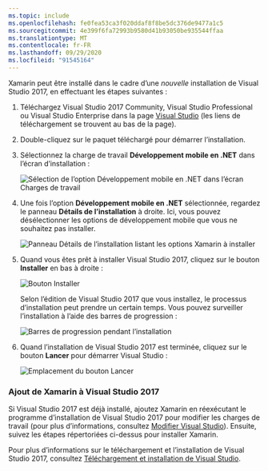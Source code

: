 ```yaml
---
ms.topic: include
ms.openlocfilehash: fe0fea53ca3f020ddaf8f8be5dc376de9477a1c5
ms.sourcegitcommit: 4e399f6fa72993b9580d41b93050be935544ffaa
ms.translationtype: MT
ms.contentlocale: fr-FR
ms.lasthandoff: 09/29/2020
ms.locfileid: "91545164"
---
```

Xamarin peut être installé dans le cadre d’une _nouvelle_ installation de Visual Studio 2017, en effectuant les étapes suivantes :

1. Téléchargez Visual Studio 2017 Community, Visual Studio Professional ou Visual Studio Enterprise dans la page [Visual Studio](https://visualstudio.microsoft.com/vs/) (les liens de téléchargement se trouvent au bas de la page).

2. Double-cliquez sur le paquet téléchargé pour démarrer l’installation.

3. Sélectionnez la charge de travail **Développement mobile en .NET** dans l’écran d’installation :

    ![Sélection de l’option Développement mobile en .NET dans l’écran Charges de travail](~/get-started/installation/windows-images/01-mobile-dev-workload.png)

4. Une fois l’option **Développement mobile en .NET** sélectionnée, regardez le panneau **Détails de l’installation** à droite. Ici, vous pouvez désélectionner les options de développement mobile que vous ne souhaitez pas installer.

    ![Panneau Détails de l’installation listant les options Xamarin à installer](~/get-started/installation/windows-images/02-summary.png)

5. Quand vous êtes prêt à installer Visual Studio 2017, cliquez sur le bouton **Installer** en bas à droite :

    ![Bouton Installer](~/get-started/installation/windows-images/03-click-install.png)

   Selon l’édition de Visual Studio 2017 que vous installez, le processus d’installation peut prendre un certain temps. Vous pouvez surveiller l’installation à l’aide des barres de progression :

    ![Barres de progression pendant l’installation](~/get-started/installation/windows-images/04-progress-bars.png)

6. Quand l’installation de Visual Studio 2017 est terminée, cliquez sur le bouton **Lancer** pour démarrer Visual Studio :

    ![Emplacement du bouton Lancer](~/get-started/installation/windows-images/05-launch.png)

<a name="vs2017"></a>

### <a name="adding-xamarin-to-visual-studio-2017"></a>Ajout de Xamarin à Visual Studio 2017

Si Visual Studio 2017 est déjà installé, ajoutez Xamarin en réexécutant le programme d’installation de Visual Studio 2017 pour modifier les charges de travail (pour plus d’informations, consultez [Modifier Visual Studio](/visualstudio/install/modify-visual-studio)). Ensuite, suivez les étapes répertoriées ci-dessus pour installer Xamarin.

Pour plus d’informations sur le téléchargement et l’installation de Visual Studio 2017, consultez [Téléchargement et installation de Visual Studio](/visualstudio/install/install-visual-studio).